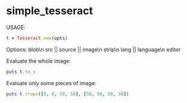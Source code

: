 simple\_tesseract
=================

USAGE:

```ruby
t = Tesseract.new(opts)
```

Options:
  blob\n
  src || source || image\n
  strip\n
  lang || language\n
  editor

Evaluate the whole image:

```ruby
puts t.to_s
```

Evaluate only some pieces of image:

```ruby
puts t.crops([0, 0, 50, 50], [50, 50, 50, 50])
```
